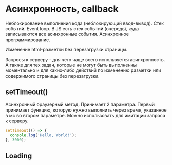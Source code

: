 # Асинхронность, callback

Неблокирование выполнения кода (неблокирующий ввод-вывод). Стек событий. Event loop. В JS есть стек событий (очередь), куда записываются все асинхронные события. Асинхронное программирование.

Изменение html-разметки без перезагрузки страницы.

Запросы к серверу - для чего чаще всего используется асинхронность. А также для тех задач, которые не могут быть выполненны моментально и для каких-либо действий по изменению разметки или содержимого страницы без перезагрузки.

## setTimeout()

Асинхронный браузерный метод. Принимает 2 параметра. Первый принимает функцию, которую нужно выполнить через время, указанное в мс во втором параметре. Можно использовать для имитации запроса к серверу.

```js
setTimeout(() => {
  console.log('Hello, World!');
}, 3000);
```

## Loading <script> tags

```js
function loadScript(src, callback) {
  // создаем тэг <script>
  let script = document.createElement('script');

  // coxpaняем его src в параметр src
  script.src = src;

  // навешиваем для него событие загрузки,
  // по окончанию которого будет вызываться callback
  // и передаем ему параметр созданного скрипта
  script.onload = () => callback(script);

  // после окончания загрузки скрипта, вставляем его в <head>
  document.head.append(script);
}

// вызываем данную функцию
loadScript('https://cdnjs.cloudflare.com/ajax/libs/lodash.js/3.2.0/lodash.js', script => {

  // а колбэк вызовится после загрузки
  alert(`Здорово, скрипт ${script.src} загрузился`);

  // и можно вызывать глобальные функции этого скрипта
  alert( _ ); // функция, объявленная в загруженном скрипте
});
```

## Callback inside callback

Цепочка колбеков.

```js
function loadScript(src, callback) {
  let script = document.createElement('script');
  script.src = src;
  script.onload = () => callback(script);
  document.head.append(script);
}

// I
loadScript('https://cdnjs.cloudflare.com/ajax/libs/lodash.js/3.2.0/lodash.js', script => {
  alert(`Здорово, первый скрипт ${script.src} загрузился`);
  alert( _ ); // вызов функции loadash

  // II
  loadScript('https://code.jquery.com/jquery-3.4.1.min.js', script => {
    alert(`Здорово, второй скрипт ${script.src} загрузился`);

    // вызов функции jquery
    $(() => { $('body').css('background-color', 'maroon') });

    // III
    loadScript('https://stackpath.bootstrapcdn.com/bootstrap/4.3.1/js/bootstrap.min.js', script => {
      alert(`Здорово, третий скрипт ${script.src} загрузился`);
    });
  });
});
```

## Обработка ошибок внутри колбеков

Добавляем новый параметр в callback-функцию для обработки ошибок. 

```js
function loadScript(src, callback) {
  let script = document.createElement('script');
  script.src = src;
  // error - аргумент колбека для ошибики, script не будет передаваться («error-first callback»)
  script.onerror = () => callback(new Error(`Не удалось загрузить скрипт ${src}`), null);
  document.head.append(script);

  // null - аргумент колбека для ошибики, script будет передаваться при успешной загрузке
  script.onload = () => callback(null, script);
}

// I
loadScript('https://cdnjs.cloudflare.com/ajax/libs/lodash.js/3.2.0/lodash.js', function(error, script) {
  // handleError
  if (error) { console.log('404 - Loading error') }
  else {
    alert(`Здорово, скрипт ${script.src} загрузился`);
    alert( _ ); // loadash method

    // II
    loadScript('https://code.jquery.com/jquery-3.4.1.min.js', function(error, script) {
      // handleError
      if (error) { console.log('404 - Loading error') }
      else {
        alert(`Здорово, скрипт ${script.src} загрузился`);
        $(() => { $('body').css('background-color', 'maroon') }); // jquery method
      }
    });
  }
});
```

Если нужно выполнить несколько асинхронных операций, то возникает ПИРАМИДА вызовов, что не украшает код. Есть смысл пользоваьтся колбеками, если асинхронных действий 2-3, если будет больше, то читаемость кода усложняется, нужно использовать промисы.
